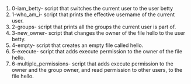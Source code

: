 1. 0-iam_betty- script that switches the current user to the user betty
2. 1-who_am_i- script that prints the effective username of the current user.
3. 2-groups- script that prints all the groups the current user is part of.
4. 3-new_owner- script that changes the owner of the file hello to the user betty.
5. 4-empty-  script that creates an empty file called hello.
6. 5-execute- script that adds execute permission to the owner of the file hello.
7. 6-multiple_permissions- script that adds execute permission to the owner and the group owner, and read permission to other users, to the file hello.

